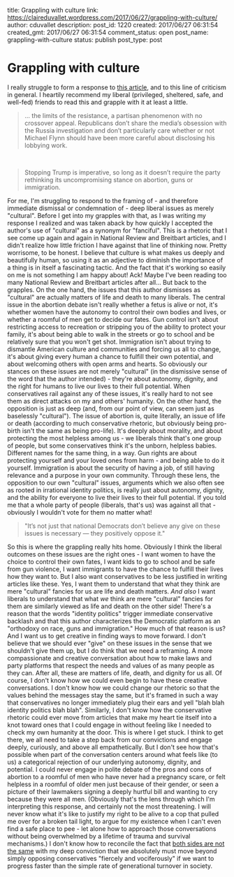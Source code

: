 title: Grappling with culture
link: https://claireduvallet.wordpress.com/2017/06/27/grappling-with-culture/
author: cduvallet
description: 
post_id: 1220
created: 2017/06/27 06:31:54
created_gmt: 2017/06/27 06:31:54
comment_status: open
post_name: grappling-with-culture
status: publish
post_type: post

# Grappling with culture

I really struggle to form a response to [this article](http://www.nationalreview.com/article/448894/democrats-georgia-special-election-why-democrats-keep-losing), and to this line of criticism in general. I heartily recommend my liberal (privileged, sheltered, safe, and well-fed) friends to read this and grapple with it at least a little. 

> ... the limits of the resistance, a partisan phenomenon with no crossover appeal. Republicans don’t share the media’s obsession with the Russia investigation and don’t particularly care whether or not Michael Flynn should have been more careful about disclosing his lobbying work.

 

> Stopping Trump is imperative, so long as it doesn’t require the party rethinking its uncompromising stance on abortion, guns or immigration.

For me, I'm struggling to respond to the framing of - and therefore immediate dismissal or condemnation of - deep liberal issues as merely "cultural".  Before I get into my grapples with that, as I was writing my response I realized and was taken aback by how quickly I accepted the author's use of "cultural" as a synonym for "fanciful". This is a rhetoric that I see come up again and again in National Review and Breitbart articles, and I didn't realize how little friction I have against that line of thinking now. Pretty worrisome, to be honest. I believe that culture is what makes us deeply and beautifully human, so using it as an adjective to diminish the importance of a thing is in itself a fascinating tactic. And the fact that it's working so easily on me is not something I am happy about! Ack! Maybe I've been reading too many National Review and Breitbart articles after all... But back to the grapples. On the one hand, the issues that this author dismisses as "cultural" are actually matters of life and death to many liberals. The central issue in the abortion debate isn't really whether a fetus is alive or not, it's whether women have the autonomy to control their own bodies and lives, or whether a roomful of men get to decide our fates. Gun control isn't about restricting access to recreation or stripping you of the ability to protect your family, it's about being able to walk in the streets or go to school and be relatively sure that you won't get shot. Immigration isn't about trying to dismantle American culture and communities and forcing us all to change, it's about giving every human a chance to fulfill their own potential, and about welcoming others with open arms and hearts. So obviously our stances on these issues are not merely "cultural" (in the dismissive sense of the word that the author intended) - they're about autonomy, dignity, and the right for humans to live our lives to their full potential. When conservatives rail against any of these issues, it's really hard to not see them as direct attacks on my and others' humanity. On the other hand, the opposition is just as deep (and, from our point of view, can seem just as baselessly "cultural"). The issue of abortion is, quite literally, an issue of life or death (according to much conservative rhetoric, but obviously being pro-birth isn't the same as being pro-life). It's deeply about morality, and about protecting the most helpless among us - we liberals think that's one group of people, but some conservatives think it's the unborn, helpless babies. Different names for the same thing, in a way. Gun rights are about protecting yourself and your loved ones from harm - and being able to do it yourself. Immigration is about the security of having a job, of still having relevance and a purpose in your own community. Through these lens, the opposition to our own "cultural" issues, arguments which we also often see as rooted in irrational identity politics, is really just about autonomy, dignity, and the ability for everyone to live their lives to their full potential. If you told me that a whole party of people (liberals, that's us) was against all that - obviously I wouldn't vote for them no matter what! 

> "It’s not just that national Democrats don’t believe any give on these issues is necessary — they positively oppose it." 

So this is where the grappling really hits home. Obviously I think the liberal outcomes on these issues are the right ones - I want women to have the choice to control their own fates, I want kids to go to school and be safe from gun violence, I want immigrants to have the chance to fulfill their lives how they want to. But I also want conservatives to be less justified in writing articles like these. Yes, I want them to understand that what they think are mere "cultural" fancies for us are life and death matters. _And also_ I want liberals to understand that what _we_ think are mere "cultural" fancies for them are similarly viewed as life and death on the other side! There's a reason that the words "identity politics" trigger immediate conservative backlash and that this author characterizes the Democratic platform as an "orthodoxy on race, guns and immigration." How much of that reason is us? And I want us to get creative in finding ways to move forward. I don't believe that we should ever "give" on these issues in the sense that we shouldn't give them up, but I do think that we need a reframing. A more compassionate and creative conversation about how to make laws and party platforms that respect the needs and values of as many people as they can. After all, these are matters of life, death, and dignity for us all. Of course, I don't know how we could even begin to have these creative conversations. I don't know how we could change our rhetoric so that the values behind the messages stay the same, but it's framed in such a way that conservatives no longer immediately plug their ears and yell "blah blah identity politics blah blah". Similarly, I don't know how the conservative rhetoric could ever move from articles that make my heart tie itself into a knot toward ones that I could engage in without feeling like I needed to check my own humanity at the door. This is where I get stuck. I think to get there, we all need to take a step back from our convictions and engage deeply, curiously, and above all empathetically. But I don't see how that's possible when part of the conversation centers around what feels like (to us) a categorical rejection of our underlying autonomy, dignity, and potential. I could never engage in polite debate of the pros and cons of abortion to a roomful of men who have never had a pregnancy scare, or felt helpless in a roomful of older men just because of their gender, or seen a picture of their lawmakers signing a deeply hurtful bill and wanting to cry because they were all men. (Obviously that's the lens through which I'm interpreting this response, and certainly not the most threatening. I will never know what it's like to justify my right to be alive to a cop that pulled me over for a broken tail light, to argue for my existence when I can't even find a safe place to pee - let alone how to approach those conversations without being overwhelmed by a lifetime of trauma and survival mechanisms.) I don't know how to reconcile the fact that [both sides are not the same](https://medium.com/athena-talks/that-heineken-ad-isnt-sweet-it-s-dangerous-f743ba72d989) with my deep conviction that we absolutely must move beyond simply opposing conservatives "fiercely and vociferously" if we want to progress faster than the simple rate of generational turnover in society.